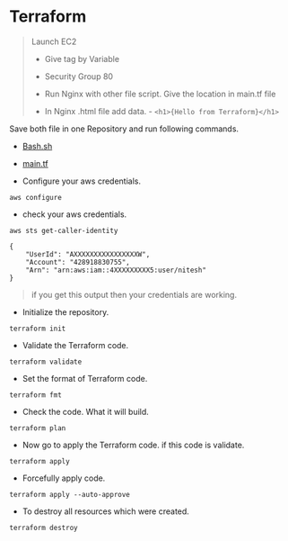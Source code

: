# Terraform

> Launch EC2 
>
> - Give tag by Variable 
>
> - Security Group 80
> 
> - Run Nginx with other file script. Give the location in main.tf file
> 
> - In Nginx .html file add data. - ``<h1>{Hello from Terraform}</h1>``

Save both file in one Repository and run following commands. 
  - [Bash.sh ](https://github.com/Nitesh-Sen/Terraform_code/blob/8b126da0e5652d71a4cb6bca8846fdc5db5dfba2/2023/Task2/user-data.web)
  - [main.tf](https://github.com/Nitesh-Sen/Terraform_code/blob/8b126da0e5652d71a4cb6bca8846fdc5db5dfba2/2023/Task2/main2.tf)

- Configure your aws credentials.
```
aws configure
```

- check your aws credentials.
```
aws sts get-caller-identity
```
```
{
    "UserId": "AXXXXXXXXXXXXXXXXW",
    "Account": "428918830755",
    "Arn": "arn:aws:iam::4XXXXXXXXX5:user/nitesh"
}
```
> if you get this output then your credentials are working.
- Initialize the repository.
```
terraform init
```
- Validate the Terraform code. 
```
terraform validate
```

- Set the format of Terraform code.
```
terraform fmt
```

- Check the code. What it will build.
```
terraform plan
```

- Now go to apply the Terraform code. if this code is validate.
```
terraform apply
```

- Forcefully apply code.
```
terraform apply --auto-approve
```
- To destroy all resources which were created.
```
terraform destroy
```

